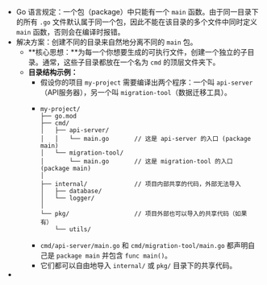 - Go 语言规定：一个包（package）中只能有一个 `main` 函数。由于同一目录下的所有 `.go` 文件默认属于同一个包，因此不能在该目录的多个文件中同时定义 `main` 函数，否则会在编译时报错。
- 解决方案：创建不同的目录来自然地分离不同的 `main` 包。
	- **核心思想：**为每一个你想要生成的可执行文件，创建一个独立的子目录。通常，这些子目录都放在一个名为 `cmd` 的顶层文件夹下。
	- **目录结构示例：**
		- 假设你的项目 `my-project` 需要编译出两个程序：一个叫 `api-server`（API服务器），另一个叫 `migration-tool`（数据迁移工具）。
		- ```text
		  my-project/
		  ├── go.mod
		  ├── cmd/
		  │   ├── api-server/
		  │   │   └── main.go       // 这是 api-server 的入口 (package main)
		  │   └── migration-tool/
		  │       └── main.go       // 这是 migration-tool 的入口 (package main)
		  │
		  ├── internal/             // 项目内部共享的代码，外部无法导入
		  │   ├── database/
		  │   └── logger/
		  │
		  └── pkg/                  // 项目外部也可以导入的共享代码（如果有）
		      └── utils/
		  
		  ```
		- `cmd/api-server/main.go` 和 `cmd/migration-tool/main.go` 都声明自己是 `package main` 并包含 `func main()`。
		- 它们都可以自由地导入 `internal/` 或 `pkg/` 目录下的共享代码。
-